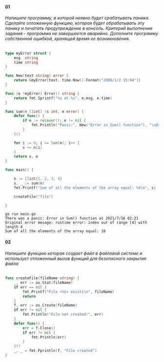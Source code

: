 
#### 01
###### Напишите программу, в которой неявно будет срабатывать паника. Сделайте отложенную функцию, которая будет обрабатывать эту панику и печатать предупреждение в консоль. Критерий выполнения задания - программа не завершается аварийно. Дополните программу собственной ошибкой, хранящей время ее возникновения.

```go
type myError struct {
	msg  string
	time string
}

func New(text string) error {
	return &myError{text, time.Now().Format("2006/1/2 15:04")}
}

func (e *myError) Error() string {
	return fmt.Sprintf("%s at %s", e.msg, e.time)
}

func sum(n []int) (s int, e error) {
	defer func() {
		if e := recover(); e != nil {
			fmt.Println("Panic:", New("Error in Sum() function"), "\nOriginal error mesage:", e)
		}
	}()

	for i := 0; i <= len(n); i++ {
		s += n[i]
	}
	return s, e
}

func main() {

	n := []int{1, 2, 3, 4}
	s, _ := sum(n)
	fmt.Printf("Sum of all the elements of the array equal: %d\n", s)

	createFile("file")

}
```

```
go run main.go
There was a panic: Error in Sum() function at 2021/7/16 02:21 
Original error mesage: runtime error: index out of range [4] with length 4
Sum of all the elements of the array equal: 10
```

#### 02
###### Напишите функцию которая создает файл в файловой системе и использует отложенный вызов функций для безопасного закрытия файла

```go
func createFile(fileName string) {
	_, err := os.Stat(fileName)
	if err == nil {
		fmt.Printf("File <%s> exists\n", fileName)
		return
	}
	f, err := os.Create(fileName)
	if err != nil {
		fmt.Println("File not created:", err)
	}
	defer func() {
		err = f.Close()
		if err != nil {
			fmt.Println(err)
		}
	}()
	_, _ = fmt.Fprintln(f, "File created")
}
```

<br />
